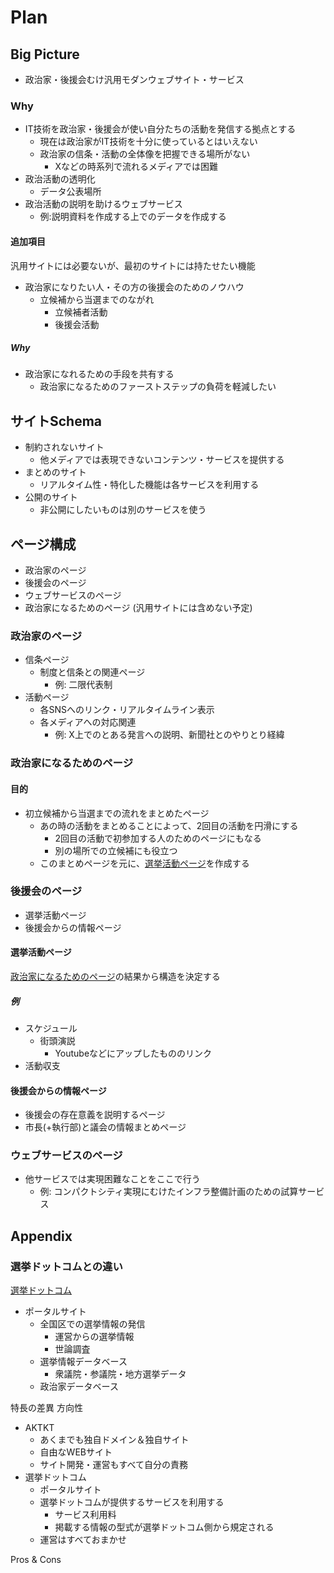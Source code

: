 # Plan

## Big Picture
- 政治家・後援会むけ汎用モダンウェブサイト・サービス

### Why
- IT技術を政治家・後援会が使い自分たちの活動を発信する拠点とする
  - 現在は政治家がIT技術を十分に使っているとはいえない
  - 政治家の信条・活動の全体像を把握できる場所がない
    - Xなどの時系列で流れるメディアでは困難
- 政治活動の透明化
    - データ公表場所
- 政治活動の説明を助けるウェブサービス
    - 例:説明資料を作成する上でのデータを作成する

#### 追加項目
汎用サイトには必要ないが、最初のサイトには持たせたい機能
- 政治家になりたい人・その方の後援会のためのノウハウ
  - 立候補から当選までのながれ
    - 立候補者活動
    - 後援会活動

##### Why
- 政治家になれるための手段を共有する
  - 政治家になるためのファーストステップの負荷を軽減したい

## サイトSchema
- 制約されないサイト
  - 他メディアでは表現できないコンテンツ・サービスを提供する
- まとめのサイト
  - リアルタイム性・特化した機能は各サービスを利用する
- 公開のサイト
  - 非公開にしたいものは別のサービスを使う

## ページ構成

- 政治家のページ
- 後援会のページ
- ウェブサービスのページ
- 政治家になるためのページ (汎用サイトには含めない予定)


### 政治家のページ
- 信条ページ
  - 制度と信条との関連ページ
    - 例: 二限代表制
- 活動ページ
  - 各SNSへのリンク・リアルタイムライン表示
  - 各メディアへの対応関連
    - 例: X上でのとある発言への説明、新聞社とのやりとり経緯

### 政治家になるためのページ
#### 目的
- 初立候補から当選までの流れをまとめたページ
  - あの時の活動をまとめることによって、2回目の活動を円滑にする
    - 2回目の活動で初参加する人のためのページにもなる
    - 別の場所での立候補にも役立つ
  - このまとめページを元に、[選挙活動ページ](#選挙活動ページ)を作成する


### 後援会のページ
- 選挙活動ページ
- 後援会からの情報ページ

#### 選挙活動ページ
[政治家になるためのページ](#政治家になるためのページ)の結果から構造を決定する

##### 例
- スケジュール
  - 街頭演説
    - Youtubeなどにアップしたもののリンク
- 活動収支

#### 後援会からの情報ページ
- 後援会の存在意義を説明するページ
- 市長(+執行部)と議会の情報まとめページ


### ウェブサービスのページ 
- 他サービスでは実現困難なことをここで行う
  - 例: コンパクトシティ実現にむけたインフラ整備計画のための試算サービス


## Appendix

### 選挙ドットコムとの違い

[選挙ドットコム](https://go2senkyo.com/)
- ポータルサイト
  - 全国区での選挙情報の発信
    - 運営からの選挙情報
    - 世論調査
  - 選挙情報データベース
    - 衆議院・参議院・地方選挙データ
  - 政治家データベース


特長の差異
方向性
- AKTKT 
  - あくまでも独自ドメイン＆独自サイト
  - 自由なWEBサイト
  - サイト開発・運営もすべて自分の責務
- 選挙ドットコム
  - ポータルサイト
  - 選挙ドットコムが提供するサービスを利用する
    - サービス利用料
    - 掲載する情報の型式が選挙ドットコム側から規定される
  - 運営はすべておまかせ

Pros & Cons


